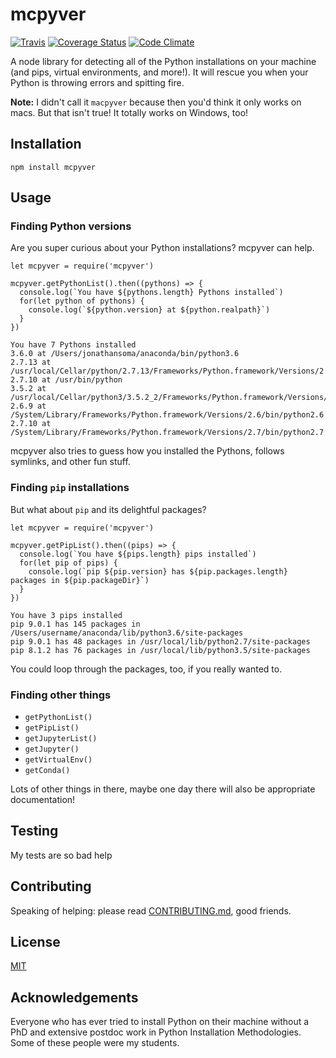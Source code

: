 # mcpyver

[![Travis](https://travis-ci.org/jsoma/mcpyver.svg?branch=master)](https://travis-ci.org/jsoma/mcpyver) [![Coverage Status](https://coveralls.io/repos/github/jsoma/mcpyver/badge.svg?branch=master)](https://coveralls.io/github/jsoma/mcpyver?branch=master) [![Code Climate](https://codeclimate.com/github/jsoma/mcpyver/badges/gpa.svg)](https://codeclimate.com/github/jsoma/mcpyver)

A node library for detecting all of the Python installations on your machine (and pips, virtual environments, and more!). It will rescue you when your Python is throwing errors and spitting fire.

**Note:** I didn't call it `macpyver` because then you'd think it only works on macs. But that isn't true! It totally works on Windows, too!

## Installation

    npm install mcpyver

## Usage

### Finding Python versions

Are you super curious about your Python installations? mcpyver can help.

```node
let mcpyver = require('mcpyver')

mcpyver.getPythonList().then((pythons) => {
  console.log(`You have ${pythons.length} Pythons installed`)
  for(let python of pythons) {
    console.log(`${python.version} at ${python.realpath}`)
  }
})
```

    You have 7 Pythons installed
    3.6.0 at /Users/jonathansoma/anaconda/bin/python3.6
    2.7.13 at /usr/local/Cellar/python/2.7.13/Frameworks/Python.framework/Versions/2.7/bin/python2.7
    2.7.10 at /usr/bin/python
    3.5.2 at /usr/local/Cellar/python3/3.5.2_2/Frameworks/Python.framework/Versions/3.5/bin/python3.5
    2.6.9 at /System/Library/Frameworks/Python.framework/Versions/2.6/bin/python2.6
    2.7.10 at /System/Library/Frameworks/Python.framework/Versions/2.7/bin/python2.7

mcpyver also tries to guess how you installed the Pythons, follows symlinks, and other fun stuff.

### Finding `pip` installations

But what about `pip` and its delightful packages?

```node
let mcpyver = require('mcpyver')

mcpyver.getPipList().then((pips) => {
  console.log(`You have ${pips.length} pips installed`)
  for(let pip of pips) {
    console.log(`pip ${pip.version} has ${pip.packages.length} packages in ${pip.packageDir}`)
  }
})
```

    You have 3 pips installed
    pip 9.0.1 has 145 packages in /Users/username/anaconda/lib/python3.6/site-packages
    pip 9.0.1 has 48 packages in /usr/local/lib/python2.7/site-packages
    pip 8.1.2 has 76 packages in /usr/local/lib/python3.5/site-packages

You could loop through the packages, too, if you really wanted to.

### Finding other things

* `getPythonList()`
* `getPipList()`
* `getJupyterList()`
* `getJupyter()`
* `getVirtualEnv()`
* `getConda()`

Lots of other things in there, maybe one day there will also be appropriate documentation!

## Testing

My tests are so bad help

## Contributing

Speaking of helping: please read [CONTRIBUTING.md](CONTRIBUTING.md), good friends.

## License

[MIT](LICENSE.md)

## Acknowledgements

Everyone who has ever tried to install Python on their machine without a PhD and extensive postdoc work in Python Installation Methodologies. Some of these people were my students.